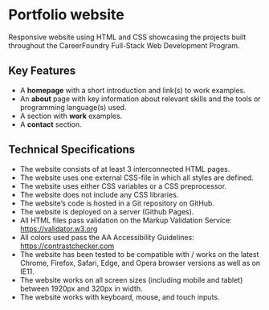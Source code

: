 # Portfolio website

Responsive website using HTML and CSS showcasing the projects built throughout the CareerFoundry Full-Stack Web Development Program.

## Key Features
* A **homepage** with a short introduction and link(s) to work examples.
* An **about** page with key information about relevant skills and the tools or programming language(s) used.
* A section with **work** examples.
* A **contact** section.

## Technical Specifications
* The website consists of at least 3 interconnected HTML pages.
* The website uses one external CSS-file in which all styles are defined.
* The website uses either CSS variables or a CSS preprocessor.
* The website does not include any CSS libraries.
* The website’s code is hosted in a Git repository on GitHub.
* The website is deployed on a server (Github Pages).
* All HTML files pass validation on the Markup Validation Service: https://validator.w3.org
* All colors used pass the AA Accessibility Guidelines: https://contrastchecker.com
* The website has been tested to be compatible with / works on the latest Chrome, Firefox, Safari, Edge, and Opera browser versions as well as on IE11.
* The website works on all screen sizes (including mobile and tablet) between 1920px and 320px in width.
* The website works with keyboard, mouse, and touch inputs.
